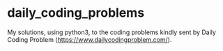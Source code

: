 # daily_coding_problems
My solutions, using python3, to the coding problems kindly sent by Daily Coding Problem (https://www.dailycodingproblem.com/).
